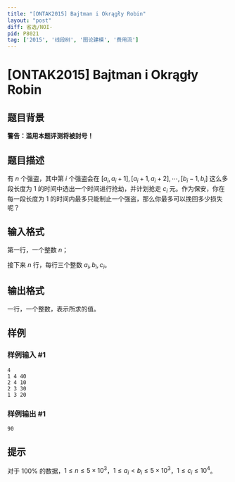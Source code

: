 ```yaml
---
title: "[ONTAK2015] Bajtman i Okrągły Robin"
layout: "post"
diff: 省选/NOI-
pid: P8021
tag: ['2015', '线段树', '图论建模', '费用流']
---
```

# [ONTAK2015] Bajtman i Okrągły Robin
## 题目背景

**警告：滥用本题评测将被封号！**
## 题目描述

有 $n$ 个强盗，其中第 $i$ 个强盗会在 $[a_i, a_i + 1], [a_i + 1, a_i + 2], \cdots, [b_i - 1, b_i]$ 这么多段长度为 $1$ 的时间中选出一个时间进行抢劫，并计划抢走 $c_i$ 元。作为保安，你在每一段长度为 $1$ 的时间内最多只能制止一个强盗，那么你最多可以挽回多少损失呢？
## 输入格式

第一行，一个整数 $n$；

接下来 $n$ 行，每行三个整数 $a_i, b_i, c_i$。
## 输出格式

一行，一个整数，表示所求的值。
## 样例

### 样例输入 #1
```
4
1 4 40
2 4 10
2 3 30
1 3 20
```
### 样例输出 #1
```
90
```
## 提示

对于 $100\%$ 的数据，$1 \leq n \leq 5 \times 10^3$，$1 \leq a_i < b_i \leq 5 \times 10^3$，$1 \leq c_i \leq 10^4$。
